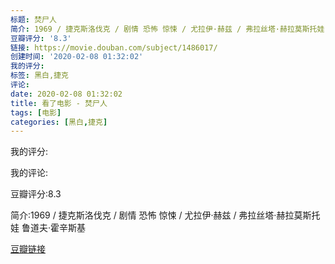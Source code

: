 ```yaml
---
标题: 焚尸人
简介: 1969 / 捷克斯洛伐克 / 剧情 恐怖 惊悚 / 尤拉伊·赫兹 / 弗拉丝塔·赫拉莫斯托娃 鲁道夫·霍辛斯基
豆瓣评分: '8.3'
链接: https://movie.douban.com/subject/1486017/
创建时间: '2020-02-08 01:32:02'
我的评分:
标签: 黑白,捷克
评论:
date: 2020-02-08 01:32:02
title: 看了电影 - 焚尸人
tags: [电影]
categories: [黑白,捷克]
---
```


我的评分:

我的评论:

豆瓣评分:8.3

简介:1969 / 捷克斯洛伐克 / 剧情 恐怖 惊悚 / 尤拉伊·赫兹 / 弗拉丝塔·赫拉莫斯托娃 鲁道夫·霍辛斯基

[豆瓣链接](https://movie.douban.com/subject/1486017/)

